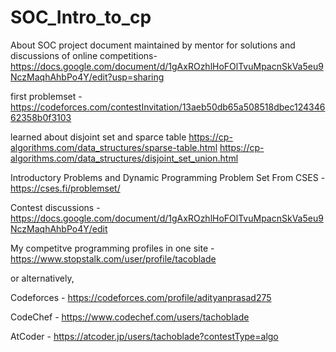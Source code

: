 # SOC_Intro_to_cp
About SOC project
document maintained by mentor for solutions and discussions of online competitions- https://docs.google.com/document/d/1gAxROzhlHoFOlTvuMpacnSkVa5eu9NczMaqhAhbPo4Y/edit?usp=sharing

first problemset - 
https://codeforces.com/contestInvitation/13aeb50db65a508518dbec12434662358b0f3103

learned about disjoint set and sparce table 
https://cp-algorithms.com/data_structures/sparse-table.html
https://cp-algorithms.com/data_structures/disjoint_set_union.html

Introductory Problems and Dynamic Programming Problem Set From CSES - https://cses.fi/problemset/

Contest discussions - https://docs.google.com/document/d/1gAxROzhlHoFOlTvuMpacnSkVa5eu9NczMaqhAhbPo4Y/edit

My competitve programming profiles in one site - https://www.stopstalk.com/user/profile/tacoblade

or alternatively, 

Codeforces - https://codeforces.com/profile/adityanprasad275

CodeChef - https://www.codechef.com/users/tachoblade

AtCoder - https://atcoder.jp/users/tachoblade?contestType=algo
